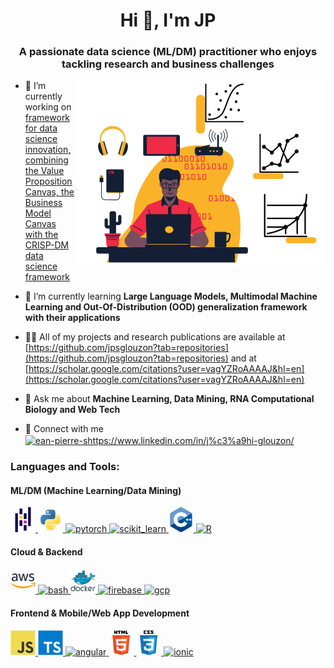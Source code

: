 <h1 align="center">Hi 👋, I'm JP</h1>
<h3 align="center">A passionate data science (ML/DM) practitioner who enjoys tackling research and business challenges</h3>
<p align='left'></p><img align="right" alt="Coding" width="400" src="https://github.com/jpsglouzon/jpsglouzon/blob/main/github_profile_img.png"></p>

- 🔭 I’m currently working on [framework for data science innovation, combining the Value Proposition Canvas, the Business Model Canvas with the CRISP-DM data science framework](https://trello.com/b/ViyFPOz5/data-science-innovation-framework)

- 🌱 I’m currently learning **Large Language Models, Multimodal Machine Learning and Out-Of-Distribution (OOD) generalization framework with their applications**

- 👨‍💻 All of my projects and research publications are available at [https://github.com/jpsglouzon?tab=repositories](https://github.com/jpsglouzon?tab=repositories) and at [https://scholar.google.com/citations?user=vagYZRoAAAAJ&hl=en](https://scholar.google.com/citations?user=vagYZRoAAAAJ&hl=en)

- 💬 Ask me about **Machine Learning, Data Mining, RNA Computational Biology and Web Tech**
- 💬 Connect with me  <a href="https://linkedin.com/in/ean-pierre-shttps://www.linkedin.com/in/j%c3%a9hi-glouzon/" target="blank"><img style="vertical-align:middle"  src="https://raw.githubusercontent.com/rahuldkjain/github-profile-readme-generator/master/src/images/icons/Social/linked-in-alt.svg" alt="ean-pierre-shttps://www.linkedin.com/in/j%c3%a9hi-glouzon/" height="30" width="30" /></a>

<h3 align="left">Languages and Tools:</h3>
<h4 align="left">ML/DM (Machine Learning/Data Mining)</h4>
<p align="left">
<a href="https://pandas.pydata.org/" target="_blank" rel="noreferrer" > <img src="https://raw.githubusercontent.com/devicons/devicon/2ae2a900d2f041da66e950e4d48052658d850630/icons/pandas/pandas-original.svg" alt="pandas" width="40" height="40" /> </a> <a href="https://www.python.org" target="_blank" rel="noreferrer"> <img src="https://raw.githubusercontent.com/devicons/devicon/master/icons/python/python-original.svg" alt="python" width="40" height="40"/> </a> <a href="https://pytorch.org/" target="_blank" rel="noreferrer"> <img src="https://www.vectorlogo.zone/logos/pytorch/pytorch-icon.svg" alt="pytorch" width="40" height="40"/> </a> <a href="https://scikit-learn.org/" target="_blank" rel="noreferrer"> <img src="https://upload.wikimedia.org/wikipedia/commons/0/05/Scikit_learn_logo_small.svg" alt="scikit_learn" width="40" height="40"/> </a> <a href="https://www.w3schools.com/cpp/" target="_blank" rel="noreferrer"> <img src="https://raw.githubusercontent.com/devicons/devicon/master/icons/cplusplus/cplusplus-original.svg" alt="cplusplus" width="40" height="40"/> </a> 
<a href="https://www.r-project.org/" target="_blank" rel="noreferrer"> <img src="https://www.r-project.org/logo/Rlogo.svg" alt="R" width="40" height="40"/> </a>
</p>

<h4 align="left">Cloud & Backend</h4>
<p align="left">
<a href="https://aws.amazon.com" target="_blank" rel="noreferrer"> <img src="https://raw.githubusercontent.com/devicons/devicon/master/icons/amazonwebservices/amazonwebservices-original-wordmark.svg" alt="aws" width="40" height="40"/> </a> <a href="https://www.gnu.org/software/bash/" target="_blank" rel="noreferrer"> <img src="https://www.vectorlogo.zone/logos/gnu_bash/gnu_bash-icon.svg" alt="bash" width="40" height="40"/> </a>  <a href="https://www.docker.com/" target="_blank" rel="noreferrer"> <img src="https://raw.githubusercontent.com/devicons/devicon/master/icons/docker/docker-original-wordmark.svg" alt="docker" width="40" height="40"/> </a> <a href="https://firebase.google.com/" target="_blank" rel="noreferrer"> <img src="https://www.vectorlogo.zone/logos/firebase/firebase-icon.svg" alt="firebase" width="40" height="40"/> </a> <a href="https://cloud.google.com" target="_blank" rel="noreferrer"> <img src="https://www.vectorlogo.zone/logos/google_cloud/google_cloud-icon.svg" alt="gcp" width="40" height="40"/> </a>
</p>

<h4 align="left">Frontend & Mobile/Web App Development</h4>
<p align="left">
<a href="https://developer.mozilla.org/en-US/docs/Web/JavaScript" target="_blank" rel="noreferrer"> <img src="https://raw.githubusercontent.com/devicons/devicon/master/icons/javascript/javascript-original.svg" alt="javascript" width="40" height="40"/> </a>
<a href="https://www.typescriptlang.org/" target="_blank" rel="noreferrer"> <img src="https://raw.githubusercontent.com/devicons/devicon/master/icons/typescript/typescript-original.svg" alt="typescript" width="40" height="40"/> </a>
<a href="https://angular.io" target="_blank" rel="noreferrer"> <img src="https://angular.io/assets/images/logos/angular/angular.svg" alt="angular" width="40" height="40"/> </a>
<a href="https://www.w3.org/html/" target="_blank" rel="noreferrer"> <img src="https://raw.githubusercontent.com/devicons/devicon/master/icons/html5/html5-original-wordmark.svg" alt="html5" width="40" height="40"/> </a>
<a href="https://www.w3schools.com/css/" target="_blank" rel="noreferrer"> <img src="https://raw.githubusercontent.com/devicons/devicon/master/icons/css3/css3-original-wordmark.svg" alt="css3" width="40" height="40"/> </a>
<a href="https://ionicframework.com" target="_blank" rel="noreferrer"> <img src="https://upload.wikimedia.org/wikipedia/commons/d/d1/Ionic_Logo.svg" alt="ionic" width="40" height="40"/> </a> 

</p>

